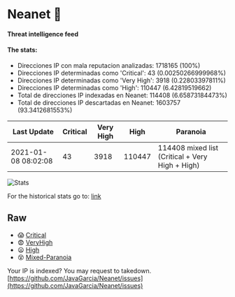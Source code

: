 # Neanet :hocho:
#### Threat intelligence feed
#### The stats:

- Direcciones IP con mala reputacion analizadas: 1718165 (100%)
- Direcciones IP determinadas como 'Critical':  43 (0.00250266999968%)
- Direcciones IP determinadas como 'Very High':  3918 (0.22803397811%)
- Direcciones IP determinadas como 'High':  110447 (6.42819519662)
- Total de direcciones IP indexadas en Neanet:  114408 (6.65873184473%)
- Total de direcciones IP descartadas en Neanet:  1603757 (93.3412681553%)

| Last Update | Critical | Very High | High | Paranoia |
| --- | --- | --- | --- | --- |
| 2021-01-08 08:02:08 | 43 | 3918 | 110447 | 114408 mixed list (Critical + Very High + High)|

![Stats](https://docs.google.com/spreadsheets/d/e/2PACX-1vSnaNMIXVabIpDJjufMlzH7poXnshF3mgd8Is1g9ytUEzVsP5my4Trn8f-xkoLLQ38xpL3HtmUexLo6/pubchart?oid=501124687&format=image)

For the historical stats go to: [link](/stats.csv)
## Raw
- :scream: [Critical](https://raw.githubusercontent.com/JavaGarcia/Neanet/master/blacklists/neanet_critical.txt)
- :fearful: [VeryHigh](https://raw.githubusercontent.com/JavaGarcia/Neanet/master/blacklists/neanet_veryHigh.txtt)
- :frowning: [High](https://raw.githubusercontent.com/JavaGarcia/Neanet/master/blacklists/neanet_high.txt)
- :dizzy_face: [Mixed-Paranoia](https://raw.githubusercontent.com/JavaGarcia/Neanet/master/blacklists/neanet_all.txt)


Your IP is indexed? You may request to takedown. [https://github.com/JavaGarcia/Neanet/issues](https://github.com/JavaGarcia/Neanet/issues)














































































































































































































































































































































































































































































































































































































































































































































































































































































































































































































































































































































































































































































































































































































































































































































































































































































































































































































































































































































































































































































































































































































































































































































































































































































































































































































































































































































































































































































































































































































































































































































































































































































































































































































































































